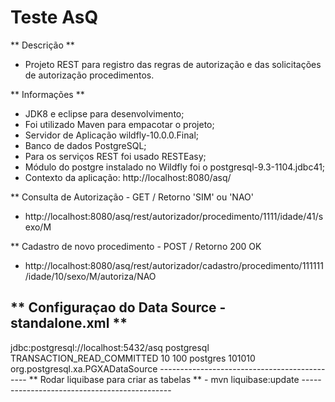 # Teste AsQ

** Descrição **
- Projeto REST para registro das regras de autorização e das solicitações de autorização procedimentos.

** Informações **
- JDK8 e eclipse para desenvolvimento;
- Foi utilizado Maven para empacotar o projeto;
- Servidor de Aplicação wildfly-10.0.0.Final;
- Banco de dados PostgreSQL;
- Para os serviços REST foi usado RESTEasy; 
- Módulo do postgre instalado no Wildfly foi o postgresql-9.3-1104.jdbc41;
- Contexto da aplicação: http://localhost:8080/asq/
  
** Consulta de Autorização - GET / Retorno 'SIM' ou 'NAO'
- http://localhost:8080/asq/rest/autorizador/procedimento/1111/idade/41/sexo/M

** Cadastro de novo procedimento - POST / Retorno 200 OK
  - http://localhost:8080/asq/rest/autorizador/cadastro/procedimento/111111/idade/10/sexo/M/autoriza/NAO

** Configuraçao do Data Source - standalone.xml ** 
--------------------------------------------------
<datasource jta="true" jndi-name="java:jboss/datasources/AsqDS" pool-name="AsqDS" enabled="true" use-java-context="true">
<connection-url>jdbc:postgresql://localhost:5432/asq</connection-url>
<driver>postgresql</driver>
      <transaction-isolation>TRANSACTION_READ_COMMITTED</transaction-isolation>
      <pool>
          <min-pool-size>10</min-pool-size>
          <max-pool-size>100</max-pool-size>
      </pool>
      <security>
          <user-name>postgres</user-name>
          <password>101010</password>
      </security>
  </datasource>
  <drivers>
    <driver name="postgresql" module="org.postgresql">
        <xa-datasource-class>org.postgresql.xa.PGXADataSource</xa-datasource-class>
    </driver>
  </drivers>
---------------------------------------------
** Rodar liquibase para criar as tabelas **
- mvn liquibase:update
---------------------------------------------
